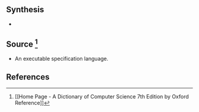 ## Synthesis
- 
## Source [^1]
- An executable specification language.
## References

[^1]: [[Home Page - A Dictionary of Computer Science 7th Edition by Oxford Reference]]